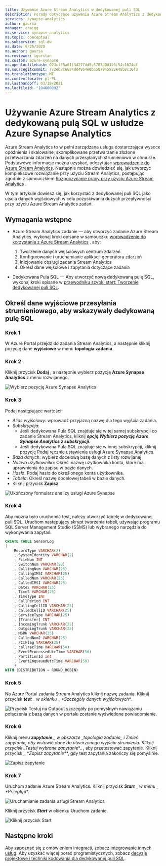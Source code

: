 ```yaml
---
title: Używanie Azure Stream Analytics w dedykowanej puli SQL
description: Porady dotyczące używania Azure Stream Analytics z dedykowaną pulą SQL w usłudze Azure Synapse na potrzeby tworzenia rozwiązań w czasie rzeczywistym.
services: synapse-analytics
author: gaursa
manager: craigg
ms.service: synapse-analytics
ms.topic: conceptual
ms.subservice: sql-dw
ms.date: 9/25/2020
ms.author: gaursa
ms.reviewer: igorstan
ms.custom: azure-synapse
ms.openlocfilehash: 023cf55a01f34277dd5c5707d0d123f54c1674df
ms.sourcegitcommit: 772eb9c6684dd4864e0ba507945a83e48b8c16f0
ms.translationtype: MT
ms.contentlocale: pl-PL
ms.lasthandoff: 03/19/2021
ms.locfileid: "104600092"
---
```

# <a name="use-azure-stream-analytics-with-dedicated-sql-pool-in-azure-synapse-analytics"></a>Używanie Azure Stream Analytics z dedykowaną pulą SQL w usłudze Azure Synapse Analytics

Azure Stream Analytics to w pełni zarządzana usługa dostarczająca wysoce opóźnienia i skalowalne, skomplikowane przetwarzanie złożone przetwarzania zdarzeń na danych przesyłanych strumieniowo w chmurze. Podstawowe informacje można uzyskać, odczytując [wprowadzenie do Azure Stream Analytics](../../stream-analytics/stream-analytics-introduction.md?toc=/azure/synapse-analytics/sql-data-warehouse/toc.json&bc=/azure/synapse-analytics/sql-data-warehouse/breadcrumb/toc.json). Następnie można dowiedzieć się, jak utworzyć kompleksowe rozwiązanie przy użyciu Stream Analytics, postępując zgodnie z samouczkiem [Rozpoczynanie pracy przy użyciu Azure Stream Analytics](../../stream-analytics/stream-analytics-real-time-fraud-detection.md?toc=/azure/synapse-analytics/sql-data-warehouse/toc.json&bc=/azure/synapse-analytics/sql-data-warehouse/breadcrumb/toc.json) .

W tym artykule dowiesz się, jak korzystać z dedykowanej puli SQL jako ujścia danych wyjściowych w celu pozyskiwania dużych przepływności przy użyciu Azure Stream Analytics zadań.

## <a name="prerequisites"></a>Wymagania wstępne

* Azure Stream Analytics zadanie — aby utworzyć zadanie Azure Stream Analytics, wykonaj kroki opisane w samouczku [wprowadzenie do korzystania z Azure Stream Analytics](../../stream-analytics/stream-analytics-real-time-fraud-detection.md?toc=/azure/synapse-analytics/sql-data-warehouse/toc.json&bc=/azure/synapse-analytics/sql-data-warehouse/breadcrumb/toc.json) , aby:  

    1. Tworzenie danych wejściowych centrum zdarzeń
    2. Konfigurowanie i uruchamianie aplikacji generatora zdarzeń
    3. Inicjowanie obsługi zadania Stream Analytics
    4. Określ dane wejściowe i zapytania dotyczące zadania
* Dedykowana Pula SQL — Aby utworzyć nową dedykowaną pulę SQL, wykonaj kroki opisane w [przewodniku szybki start: Tworzenie dedykowanej puli SQL](../quickstart-create-sql-pool-portal.md).

## <a name="specify-streaming-output-to-point-to-your-dedicated-sql-pool"></a>Określ dane wyjściowe przesyłania strumieniowego, aby wskazywały dedykowaną pulę SQL

### <a name="step-1"></a>Krok 1

W Azure Portal przejdź do zadania Stream Analytics, a następnie kliknij pozycję dane **wyjściowe** w menu **topologia zadania** .

### <a name="step-2"></a>Krok 2

Kliknij przycisk **Dodaj** , a następnie wybierz pozycję **Azure Synapse Analytics** z menu rozwijanego.

![Wybierz pozycję Azure Synapse Analytics](./media/sql-data-warehouse-integrate-azure-stream-analytics/sql-pool-azure-stream-analytics-output.png)

### <a name="step-3"></a>Krok 3

Podaj następujące wartości:

* *Alias wyjściowy*: wprowadź przyjazną nazwę dla tego wyjścia zadania.
* *Subskrypcja*:
  * Jeśli dedykowana Pula SQL znajduje się w tej samej subskrypcji co zadanie Stream Analytics, kliknij ***opcję Wybierz pozycję Azure Synapse Analytics z subskrypcji***.
  * Jeśli dedykowana Pula SQL znajduje się w innej subskrypcji, kliknij pozycję Podaj ręcznie ustawienia usługi Azure Synapse Analytics.
* *Baza danych*: wybierz docelową bazę danych z listy rozwijanej.
* *Nazwa użytkownika*: Określ nazwę użytkownika konta, które ma uprawnienia do zapisu w bazie danych.
* *Hasło*: Podaj hasło do określonego konta użytkownika.
* *Tabela*: Określ nazwę docelowej tabeli w bazie danych.
* Kliknij przycisk **Zapisz**

![Ukończony formularz analizy usługi Azure Synapse](./media/sql-data-warehouse-integrate-azure-stream-analytics/sql-pool-azure-stream-analytics-output-db-settings.png)

### <a name="step-4"></a>Krok 4

Aby można było uruchomić test, należy utworzyć tabelę w dedykowanej puli SQL.  Uruchom następujący skrypt tworzenia tabeli, używając programu SQL Server Management Studio (SSMS) lub wybranego narzędzia do wykonywania zapytań.

```sql
CREATE TABLE SensorLog
(
    RecordType VARCHAR(2)
    , SystemIdentity VARCHAR(2)
    , FileNum INT
    , SwitchNum VARCHAR(50)
    , CallingNum VARCHAR(25)
    , CallingIMSI VARCHAR(25)
    , CalledNum VARCHAR(25)
    , CalledIMSI VARCHAR(25)
    , DateS VARCHAR(25)
    , TimeS VARCHAR(25)
    , TimeType INT
    , CallPeriod INT
    , CallingCellID VARCHAR(25)
    , CalledCellID VARCHAR(25)
    , ServiceType VARCHAR(25)
    , [Transfer] INT
    , IncomingTrunk VARCHAR(25)
    , OutgoingTrunk VARCHAR(25)
    , MSRN VARCHAR(25)
    , CalledNum2 VARCHAR(25)
    , FCIFlag VARCHAR(25)
    , callrecTime VARCHAR(50)
    , EventProcessedUtcTime VARCHAR(50)
    , PartitionId int
    , EventEnqueuedUtcTime VARCHAR(50)
    )
WITH (DISTRIBUTION = ROUND_ROBIN)
```

### <a name="step-5"></a>Krok 5

Na Azure Portal zadania Stream Analytics kliknij nazwę zadania.  Kliknij przycisk ***test** _ w okienku _ *_Szczegóły danych wyjściowych_**.

![Przycisk Testuj na Outpout szczegóły ](./media/sql-data-warehouse-integrate-azure-stream-analytics/sqlpool-asatest.png) po pomyślnym nawiązaniu połączenia z bazą danych w portalu zostanie wyświetlone powiadomienie.

### <a name="step-6"></a>Krok 6

Kliknij menu ***zapytanie** _ w obszarze _*_topologia zadania_*_ i Zmień zapytanie, aby wstawić dane do utworzonego wyjścia strumienia.  Kliknij przycisk _*_Testuj wybrane zapytanie_*_ , aby przetestować zapytanie.  Kliknij przycisk _ *_Zapisz zapytanie_**, gdy test zapytania zakończy się pomyślnie.

![Zapisz zapytanie](./media/sql-data-warehouse-integrate-azure-stream-analytics/sqlpool-asaquery.png)

### <a name="step-7"></a>Krok 7

Uruchom zadanie Azure Stream Analytics.  Kliknij przycisk ***Start** _ w menu _ *_Przegląd_**.

![Uruchamianie zadania usługi Stream Analytics](./media/sql-data-warehouse-integrate-azure-stream-analytics/sqlpool-asastart.png)

Kliknij przycisk ***Start*** w okienku Uruchom zadanie.

![Kliknij przycisk Start](./media/sql-data-warehouse-integrate-azure-stream-analytics/sqlpool-asastartconfirm.png)

## <a name="next-steps"></a>Następne kroki

Aby zapoznać się z omówieniem integracji, zobacz [integrowanie innych usług](sql-data-warehouse-overview-integrate.md).
Aby uzyskać więcej porad programistycznych, zobacz [decyzje projektowe i techniki kodowania dla dedykowanej puli SQL](sql-data-warehouse-overview-develop.md).
